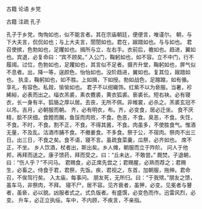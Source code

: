  
 古籍 论语 乡党 
 
 
 
 
 
 古籍 注疏 
 孔子 
 

孔子于乡党，恂恂如也，似不能言者。其在宗庙朝廷，便便言，唯谨尔。
朝，与下大夫言，侃侃如也；与上大夫言，誾誾如也。君在，踧踖如也。与与如也。
君召使摈，色勃如也，足躩如也。揖所与立，左右手。衣前后，襜如也。趋进，翼如也。宾退，必复命曰：“宾不顾矣。”
入公门，鞠躬如也，如不容。立不中门，行不履阈。过位，色勃如也，足躩如也，其言似不足者。摄齐升堂，鞠躬如也，屏气似不息者。出，降一等，逞颜色，怡怡如也。没阶趋进，翼如也。复其位，踧踖如也。
执圭，鞠躬如也，如不胜。上如揖，下如授。勃如战色，足蹜蹜，如有循。享礼，有容色。私觌，愉愉如也。
君子不以绀緅饰。红紫不以为亵服。当暑，袗絺綌，必表而出之。缁衣羔裘，素衣麑裘，黄衣狐裘。亵裘长。短右袂。必有寝衣，长一身有半。狐貉之厚以居。去丧，无所不佩。非帷裳，必杀之。羔裘玄冠不以吊。吉月，必朝服而朝。
齐，必有明衣，布。齐，必变食，居必迁坐。
食不厌精，脍不厌细。食饐而餲，鱼馁而肉败，不食。色恶，不食。臭恶，不食。失饪，不食。不时，不食。割不正，不食。不得其酱，不食。肉虽多，不使胜食气。惟酒无量，不及乱。沽酒市脯不食。不撤姜食。不多食。祭于公，不宿肉。祭肉不出三日。出三日，不食之矣。食不语，寝不言。虽疏食菜羹，瓜祭，必齐如也。
席不正，不坐。
乡人饮酒，杖者出，斯出矣。乡人傩，朝服而立于阼阶。
问人于他邦，再拜而送之。康子馈药，拜而受之。曰：“丘未达，不敢尝。”
厩焚。子退朝，曰：“伤人乎？”不问马。
君赐食，必正席先尝之；君赐腥，必熟而荐之；君赐生，必畜之。侍食于君，君祭，先饭。疾，君视之，东首，加朝服，拖绅。君命召，不俟驾行矣。
入太庙，每事问。
朋友死，无所归。曰：“于我殡。”朋友之馈，虽车马，非祭肉，不拜。
寝不尸，居不容。见齐衰者，虽狎，必变。见冕者与瞽者，虽亵，必以貌。凶服者式之。式负版者。有盛馔，必变色而作。迅雷风烈，必变。
升车，必正立执绥。车中，不内顾，不疾言，不亲指。
